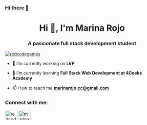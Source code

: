 ### Hi there 👋

<h1 align="center">Hi 👋, I'm Marina Rojo</h1>
<h3 align="center">A passionate full stack development student</h3>

<p align="left"> <a href="https://twitter.com/redcodegames" target="blank"><img src="https://img.shields.io/twitter/follow/redcodegames?logo=twitter&style=for-the-badge" alt="redcodegames" /></a> </p>

- 🔭 I’m currently working on **LVP**

- 🌱 I’m currently learning **Full Stack Web Development at 4Geeks Academy**

- 📫 How to reach me **marinarojo.cc@gmail.com**

<h3 align="left">Connect with me:</h3>
<p align="left">
<a href="https://twitter.com/redcodegames" target="blank"><img align="center" src="https://raw.githubusercontent.com/rahuldkjain/github-profile-readme-generator/master/src/images/icons/Social/twitter.svg" alt="redcodegames" height="30" width="40" /></a>
<a href="https://linkedin.com/in/marinarojo" target="blank"><img align="center" src="https://raw.githubusercontent.com/rahuldkjain/github-profile-readme-generator/master/src/images/icons/Social/linked-in-alt.svg" alt="marina-rojo-urquiola-01233887" height="30" width="40" /></a>
</p>
